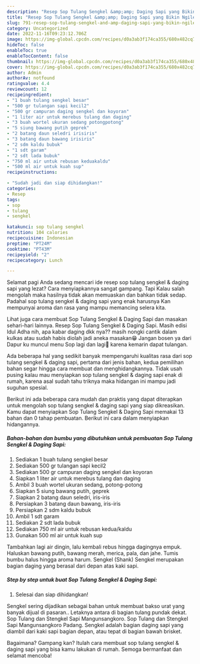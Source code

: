 ```yaml
---
description: "Resep Sop Tulang Sengkel &amp;amp; Daging Sapi yang Bikin Ngiler, Buat Buka Puasa Enak"
title: "Resep Sop Tulang Sengkel &amp;amp; Daging Sapi yang Bikin Ngiler, Buat Buka Puasa Enak"
slug: 791-resep-sop-tulang-sengkel-and-amp-daging-sapi-yang-bikin-ngiler-buat-buka-puasa-enak
category: Uncategorized
date: 2022-11-16T09:23:12.706Z
image: https://img-global.cpcdn.com/recipes/d0a3ab3f174ca355/680x482cq70/sop-tulang-sengkel-daging-sapi-foto-resep-utama.jpg
hideToc: false
enableToc: true
enableTocContent: false
thumbnail: https://img-global.cpcdn.com/recipes/d0a3ab3f174ca355/680x482cq70/sop-tulang-sengkel-daging-sapi-foto-resep-utama.jpg
cover: https://img-global.cpcdn.com/recipes/d0a3ab3f174ca355/680x482cq70/sop-tulang-sengkel-daging-sapi-foto-resep-utama.jpg
author: Admin
authorAv: notfound
ratingvalue: 4.4
reviewcount: 12
recipeingredient:
- "1 buah tulang sengkel besar"
- "500 gr tulangan sapi kecil2"
- "500 gr campuran daging sengkel dan koyoran"
- "1 liter air untuk merebus tulang dan daging"
- "3 buah wortel ukuran sedang potongpotong"
- "5 siung bawang putih geprek"
- "2 batang daun seledri irisiris"
- "3 batang daun bawang irisiris"
- "2 sdm kaldu bubuk"
- "1 sdt garam"
- "2 sdt lada bubuk"
- "750 ml air untuk rebusan keduakaldu"
- "500 ml air untuk kuah sup"
recipeinstructions:

- "Sudah jadi dan siap dihidangkan!"
categories:
- Resep
tags:
- sop
- tulang
- sengkel

katakunci: sop tulang sengkel 
nutrition: 104 calories
recipecuisine: Indonesian
preptime: "PT24M"
cooktime: "PT43M"
recipeyield: "2"
recipecategory: Lunch

---
```



Selamat pagi Anda sedang mencari ide resep sop tulang sengkel &amp; daging sapi yang lezat? Cara menyiapkannya sangat gampang. Tapi Kalau salah mengolah maka hasilnya tidak akan memuaskan dan bahkan tidak sedap. Padahal sop tulang sengkel &amp; daging sapi yang enak harusnya Kan mempunyai aroma dan rasa yang mampu memancing selera kita.


Lihat juga cara membuat Sop Tulang Sengkel &amp; Daging Sapi dan masakan sehari-hari lainnya. Resep Sop Tulang Sengkel &amp; Daging Sapi. Masih edisi Idul Adha nih, apa kabar daging dkk nya?? masih nongki cantik dalam kulkas atau sudah habis diolah jadi aneka masakan😁 Jangan bosen ya dari Dapur ku muncul menu Sop lagi dan lagi🤭 karena kemarin dapat tulangan.

Ada beberapa hal yang sedikit banyak mempengaruhi kualitas rasa dari sop tulang sengkel &amp; daging sapi, pertama dari jenis bahan, kedua pemilihan bahan segar hingga cara membuat dan menghidangkannya. Tidak usah pusing kalau mau menyiapkan sop tulang sengkel &amp; daging sapi enak di rumah, karena asal sudah tahu triknya maka hidangan ini mampu jadi suguhan spesial.


Berikut ini ada beberapa cara mudah dan praktis yang dapat diterapkan untuk mengolah sop tulang sengkel &amp; daging sapi yang siap dikreasikan. Kamu dapat menyiapkan Sop Tulang Sengkel &amp; Daging Sapi memakai 13 bahan dan 0 tahap pembuatan. Berikut ini cara dalam menyiapkan hidangannya.

<!--inarticleads1-->

##### Bahan-bahan dan bumbu yang dibutuhkan untuk pembuatan Sop Tulang Sengkel &amp; Daging Sapi:

1. Sediakan 1 buah tulang sengkel besar
1. Sediakan 500 gr tulangan sapi kecil2
1. Sediakan 500 gr campuran daging sengkel dan koyoran
1. Siapkan 1 liter air untuk merebus tulang dan daging
1. Ambil 3 buah wortel ukuran sedang, potong-potong
1. Siapkan 5 siung bawang putih, geprek
1. Siapkan 2 batang daun seledri, iris-iris
1. Persiapkan 3 batang daun bawang, iris-iris
1. Persiapkan 2 sdm kaldu bubuk
1. Ambil 1 sdt garam
1. Sediakan 2 sdt lada bubuk
1. Sediakan 750 ml air untuk rebusan kedua/kaldu
1. Gunakan 500 ml air untuk kuah sup


Tambahkan lagi air dingin, lalu kembali rebus hingga dagingnya empuk. Haluskan bawang putih, bawang merah, merica, pala, dan jahe. Tumis bumbu halus hingga aroma harum. Sengkel (Shank) Sengkel merupakan bagian daging yang berasal dari depan atas kaki sapi. 

<!--inarticleads2-->

##### Step by step untuk buat Sop Tulang Sengkel &amp; Daging Sapi:


1. Selesai dan siap dihidangkan!

Sengkel sering dijadikan sebagai bahan untuk membuat bakso urat yang banyak dijual di pasaran.. Letaknya antara di bagian tulang pundak dekat. Sop Tulang dan Stengkel Sapi Mangunsangkoro. Sop Tulang dan Stengkel Sapi Mangunsangkoro Padang. Sengkel adalah bagian daging sapi yang diambil dari kaki sapi bagian depan, atau tepat di bagian bawah brisket. 

Bagaimana? Gampang kan? Itulah cara membuat sop tulang sengkel &amp; daging sapi yang bisa kamu lakukan di rumah. Semoga bermanfaat dan selamat mencoba!
